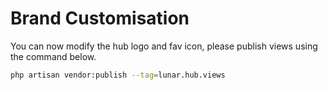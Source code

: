 # Brand Customisation

You can now modify the hub logo and fav icon, please publish views using the
command below.

```bash
php artisan vendor:publish --tag=lunar.hub.views
```
